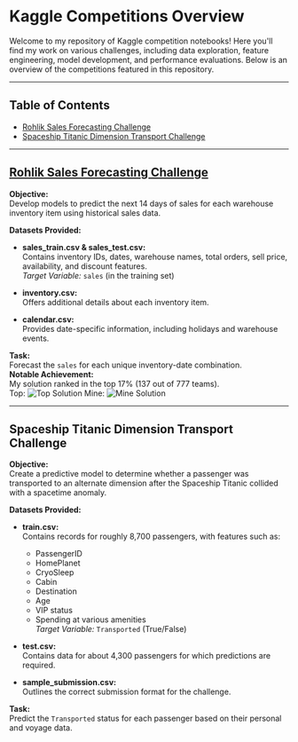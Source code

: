 # Kaggle Competitions Overview

Welcome to my repository of Kaggle competition notebooks! Here you'll find my work on various challenges, including data exploration, feature engineering, model development, and performance evaluations. Below is an overview of the competitions featured in this repository.

---

## Table of Contents

- [Rohlik Sales Forecasting Challenge](#rohlik-sales-forecasting-challenge)
- [Spaceship Titanic Dimension Transport Challenge](#spaceship-titanic-dimension-transport-challenge)

---

## [Rohlik Sales Forecasting Challenge](https://www.kaggle.com/competitions/rohlik-sales-forecasting-challenge-v2)

**Objective:**  
Develop models to predict the next 14 days of sales for each warehouse inventory item using historical sales data.

**Datasets Provided:**

- **sales_train.csv & sales_test.csv:**  
  Contains inventory IDs, dates, warehouse names, total orders, sell price, availability, and discount features.  
  *Target Variable:* `sales` (in the training set)

- **inventory.csv:**  
  Offers additional details about each inventory item.

- **calendar.csv:**  
  Provides date-specific information, including holidays and warehouse events.

**Task:**  
Forecast the `sales` for each unique inventory-date combination.  
**Notable Achievement:**  
My solution ranked in the top 17% (137 out of 777 teams). <br>
Top:
![Top Solution](https://github.com/user-attachments/assets/3ca24dce-387b-4ae3-b5ce-e712887c7f2e)
Mine:
![Mine Solution](https://github.com/user-attachments/assets/cd15e1e1-046b-48d9-af34-4c36ea7ae41a)

---

## Spaceship Titanic Dimension Transport Challenge

**Objective:**  
Create a predictive model to determine whether a passenger was transported to an alternate dimension after the Spaceship Titanic collided with a spacetime anomaly.

**Datasets Provided:**

- **train.csv:**  
  Contains records for roughly 8,700 passengers, with features such as:
  - PassengerID
  - HomePlanet
  - CryoSleep
  - Cabin
  - Destination
  - Age
  - VIP status
  - Spending at various amenities  
  *Target Variable:* `Transported` (True/False)

- **test.csv:**  
  Contains data for about 4,300 passengers for which predictions are required.

- **sample_submission.csv:**  
  Outlines the correct submission format for the challenge.

**Task:**  
Predict the `Transported` status for each passenger based on their personal and voyage data.

